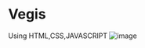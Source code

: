 # Vegis
Using HTML,CSS,JAVASCRIPT
![image](https://user-images.githubusercontent.com/109774891/199001625-8d9bd045-2f56-43ed-9ff3-c377142198bf.png)
